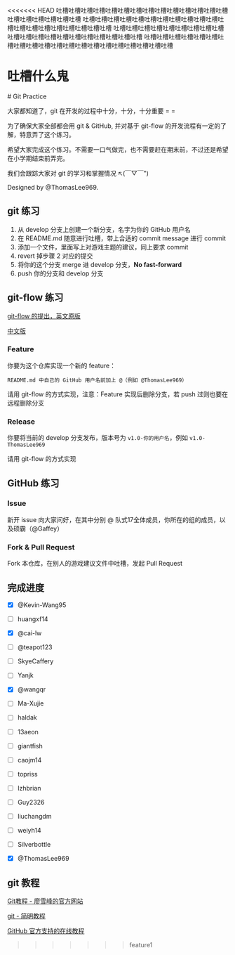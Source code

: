﻿<<<<<<< HEAD
﻿吐槽吐槽吐槽吐槽吐槽吐槽吐槽吐槽吐槽吐槽吐槽吐槽吐槽吐槽吐槽吐槽吐槽吐槽吐槽吐槽
吐槽吐槽吐槽吐槽吐槽吐槽吐槽吐槽吐槽吐槽吐槽吐槽吐槽吐槽吐槽吐槽吐槽吐槽吐槽吐槽
吐槽吐槽吐槽吐槽吐槽吐槽吐槽吐槽吐槽吐槽吐槽吐槽吐槽吐槽吐槽吐槽吐槽吐槽吐槽吐槽
吐槽吐槽吐槽吐槽吐槽吐槽吐槽吐槽吐槽吐槽吐槽吐槽吐槽吐槽吐槽吐槽吐槽吐槽吐槽吐槽

吐槽什么鬼
=======
﻿# Git Practice

大家都知道了，git 在开发的过程中十分，十分，十分重要 = =

为了确保大家全部都会用 git & GitHub, 并对基于 git-flow 的开发流程有一定的了解，特意弄了这个练习。

希望大家完成这个练习。不需要一口气做完，也不需要赶在期末前，不过还是希望在小学期结束前弄完。

我们会跟踪大家对 git 的学习和掌握情况 ↖(￣▽￣")

Designed by @ThomasLee969.


## git 练习

1. 从 develop 分支上创建一个新分支，名字为你的 GitHub 用户名
2. 在 README.md 随意进行吐槽，带上合适的 commit message 进行 commit
3. 添加一个文件，里面写上对游戏主题的建议，同上要求 commit
4. revert 掉步骤 2 对应的提交
5. 将你的这个分支 merge 进 develop 分支，**No fast-forward**
6. push 你的分支和 develop 分支


## git-flow 练习

[git-flow 的提出，英文原版](http://nvie.com/posts/a-successful-git-branching-model/)

[中文版](http://www.ruanyifeng.com/blog/2012/07/git.html)

### Feature

你要为这个仓库实现一个新的 feature：

    README.md 中自己的 GitHub 用户名前加上 @（例如 @ThomasLee969）

请用 git-flow 的方式实现，注意：Feature 实现后删除分支，若 push 过则也要在远程删除分支

### Release

你要将当前的 develop 分支发布，版本号为 `v1.0-你的用户名`，例如 `v1.0-ThomasLee969`

请用 git-flow 的方式实现

## GitHub 练习

### Issue

新开 issue 向大家问好，在其中分别 @ 队式17全体成员，你所在的组的成员，以及硕霸（@Gaffey）

### Fork & Pull Request

Fork 本仓库，在别人的游戏建议文件中吐槽，发起 Pull Request


## 完成进度

- [x] @Kevin-Wang95
- [ ] huangxf14
- [x] @cai-lw
- [ ] @teapot123
- [ ] SkyeCaffery
- [ ] Yanjk
- [x] @wangqr
- [ ] Ma-Xujie
- [ ] haldak
- [ ] 13aeon
- [ ] giantfish
- [ ] caojm14
- [ ] topriss
- [ ] lzhbrian
- [ ] Guy2326
- [ ] liuchangdm
- [ ] weiyh14
- [ ] Silverbottle
- [x] @ThomasLee969


## git 教程

[Git教程 - 廖雪峰的官方网站](http://www.liaoxuefeng.com/wiki/0013739516305929606dd18361248578c67b8067c8c017b000)

[git - 简明教程](http://rogerdudler.github.io/git-guide/index.zh.html)

[GitHub 官方支持的在线教程](https://try.github.io)
>>>>>>> feature1
